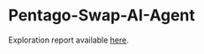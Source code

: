 # Pentago-Swap-AI-Agent
Exploration report available [here](https://1drv.ms/b/s!AkHeK5MPvOJLgdlZAE9Guv6sW1yJwA?e=lVgSAM).
